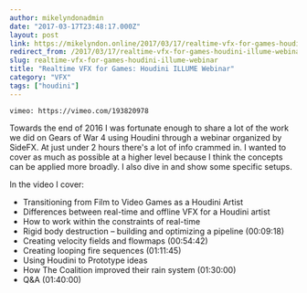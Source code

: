 ```yaml
---
author: mikelyndonadmin
date: "2017-03-17T23:48:17.000Z"
layout: post
link: https://mikelyndon.online/2017/03/17/realtime-vfx-for-games-houdini-illume-webinar/
redirect_from: /2017/03/17/realtime-vfx-for-games-houdini-illume-webinar/
slug: realtime-vfx-for-games-houdini-illume-webinar
title: "Realtime VFX for Games: Houdini ILLUME Webinar"
category: "VFX"
tags: ["houdini"]
---
```


`vimeo: https://vimeo.com/193820978`

Towards the end of 2016 I was fortunate enough to share a lot of the work we did on Gears of War 4 using Houdini through a webinar organized by SideFX. At just under 2 hours there's a lot of info crammed in. I wanted to cover as much as possible at a higher level because I think the concepts can be applied more broadly. I also dive in and show some specific setups.

In the video I cover:

- Transitioning from Film to Video Games as a Houdini Artist
- Differences between real-time and offline VFX for a Houdini artist
- How to work within the constraints of real-time
- Rigid body destruction – building and optimizing a pipeline (00:09:18)
- Creating velocity fields and flowmaps (00:54:42)
- Creating looping fire sequences (01:11:45)
- Using Houdini to Prototype ideas
- How The Coalition improved their rain system (01:30:00)
- Q&A (01:40:00)
